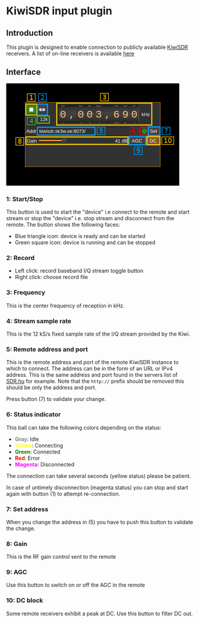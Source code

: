 <h1>KiwiSDR input plugin</h1>

<h2>Introduction</h2>

This plugin is designed to enable connection to publicly available [KiwiSDR](http://kiwisdr.com/) receivers. A list of on-line receivers is available [here](https://sdr.hu/?q=kiwisdr)

<h2>Interface</h2>

![KiwiSDR input plugin GUI](../../../doc/img/KiwiSDRInput_plugin.png)

<h3>1: Start/Stop</h3>

This button is used to start the "device" i.e connect to the remote and start stream or stop the "device" i.e. stop stream and disconnect from the remote. The button shows the following faces:

  - Blue triangle icon: device is ready and can be started
  - Green square icon: device is running and can be stopped

<h3>2: Record</h3>

  - Left click: record baseband I/Q stream toggle button
  - Right click: choose record file

<h3>3: Frequency</h3>

This is the center frequency of reception in kHz.

<h3>4: Stream sample rate</h3>

This is the 12 kS/s fixed sample rate of the I/Q stream provided by the Kiwi.

<h3>5: Remote address and port</h3>

This is the remote address and port of the remote KiwiSDR instance to which to connect. The address can be in the form of an URL or IPv4 address. This is the same address and port found in the servers list of [SDR.hu](https://sdr.hu/?q=kiwisdr) for example. Note that the `http://` prefix should be removed this should be only the address and port.

Press button (7) to validate your change.

<h3>6: Status indicator</h3>

This ball can take the following colors depending on the status:

  - <span style="color:gray">**Gray**</span>: Idle
  - <span style="color:yellow">**Yellow**</span>: Connecting
  - <span style="color:green">**Green**</span>: Connected
  - <span style="color:red">**Red**</span>: Error
  - <span style="color:magenta">**Magenta**</span>: Disconnected

The connection can take several seconds (yellow status) please be patient.

In case of untimely disconnection (magenta status) you can stop and start again with button (1) to attempt re-connection.

<h3>7: Set address</h3>

When you change the address in (5) you have to push this button to validate the change.

<h3>8: Gain</h3>

This is the RF gain control sent to the remote

<h3>9: AGC</h3>

Use this button to switch on or off the AGC in the remote

<h3>10: DC block</h3>

Some remote receivers exhibit a peak at DC. Use this button to filter DC out.
